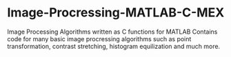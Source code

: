 # Image-Procressing-MATLAB-C-MEX
Image Processing Algorithms written as C functions for MATLAB
Contains code for many basic image procressing algorithms such as point transformation, contrast stretching, histogram equilization and much more.
